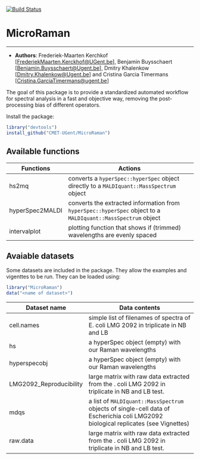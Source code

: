 [![Build Status](https://travis-ci.org/CMET-UGent/MicroRaman.svg?branch=master)](https://travis-ci.org/CMET-UGent/MicroRaman)

# MicroRaman
*******************
- **Authors**: Frederiek-Maarten Kerchkof [FrederiekMaarten.Kerckhof@UGent.be], Benjamin Buysschaert [Benjamin.Buysschaert@Ugent.be], Dmitry Khalenkow [Dmitry.Khalenkow@Ugent.be] and Cristina Garcia Timermans [Cristina.GarciaTimermans@ugent.be]

The goal of this package is to provide a standardized automated workflow for spectral analysis in a fast and objective way, removing the post-processing bias of different operators. 



Install the package:
```R
library("devtools")
install_github("CMET-UGent/MicroRaman")
```

## Available functions

Functions  | Actions
------------| -----------
hs2mq | converts a `hyperSpec::hyperSpec` object directly to a `MALDIquant::MassSpectrum` object
hyperSpec2MALDI | converts the extracted information from  `hyperSpec::hyperSpec` object  to a `MALDIquant::MassSpectrum` object
intervalplot | plotting function that shows if (trimmed) wavelengths are evenly spaced


## Avaiable datasets

Some datasets are included in the package. They allow the examples and vigenttes
to be run. They can be loaded using:
```R
library("MicroRaman")
data("<name of dataset>")
```

Dataset name | Data contents
-------------| ----------------
cell.names   | simple list of filenames of spectra of E. coli LMG 2092 in triplicate in NB and LB
hs           | a hyperSpec object (empty) with our Raman wavelengths
hyperspecobj | a hyperSpec object (empty) with our Raman wavelengths
LMG2092_Reproducibility | large matrix with raw data extracted from the . coli LMG 2092 in triplicate in NB and LB test.
mdqs | a list of `MALDIquant::MassSpectrum` objects of single-cell data of Escherichia coli LMG2092 biological replicates (see Vignettes)
raw.data | large matrix with raw data extracted from the . coli LMG 2092 in triplicate in NB and LB test.
